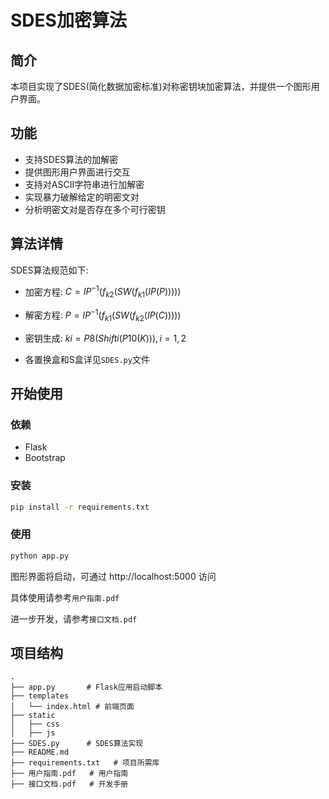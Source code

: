 # SDES加密算法

## 简介

本项目实现了SDES(简化数据加密标准)对称密钥块加密算法，并提供一个图形用户界面。

## 功能

- 支持SDES算法的加解密
- 提供图形用户界面进行交互
- 支持对ASCII字符串进行加解密
- 实现暴力破解给定的明密文对
- 分析明密文对是否存在多个可行密钥

## 算法详情

SDES算法规范如下:

- 加密方程: $C = IP^{-1}(f_{k2}(SW(f_{k1}(IP(P)))))$

- 解密方程: $P = IP^{-1}(f_{k1}(SW(f_{k2}(IP(C)))))$

- 密钥生成: $ki = P8(Shifti(P10(K))), i=1,2$

- 各置换盒和S盒详见`SDES.py`文件

## 开始使用

### 依赖

- Flask
- Bootstrap

### 安装

```bash
pip install -r requirements.txt
```

### 使用

``` bash
python app.py
```

图形界面将启动，可通过 http://localhost:5000 访问

具体使用请参考`用户指南.pdf`

进一步开发，请参考`接口文档.pdf`

## 项目结构

    .
    ├── app.py       # Flask应用启动脚本
    ├── templates   
    │   └── index.html # 前端页面
    ├── static
    │   ├── css   
    │   ├── js
    ├── SDES.py      # SDES算法实现
    ├── README.md    
    ├── requirements.txt   # 项目所需库
    ├── 用户指南.pdf   # 用户指南
    ├── 接口文档.pdf   # 开发手册
